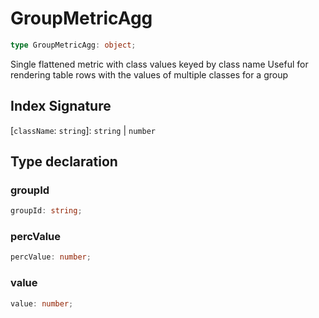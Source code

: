 # GroupMetricAgg

```ts
type GroupMetricAgg: object;
```

Single flattened metric with class values keyed by class name
Useful for rendering table rows with the values of multiple classes for a group

## Index Signature

 \[`className`: `string`\]: `string` \| `number`

## Type declaration

### groupId

```ts
groupId: string;
```

### percValue

```ts
percValue: number;
```

### value

```ts
value: number;
```
